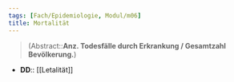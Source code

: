 ```yaml
---
tags: [Fach/Epidemiologie, Modul/m06]
title: Mortalität
---
```

> (Abstract::**Anz. Todesfälle durch Erkrankung / Gesamtzahl Bevölkerung.**)
- **DD**:: [[Letalität]]